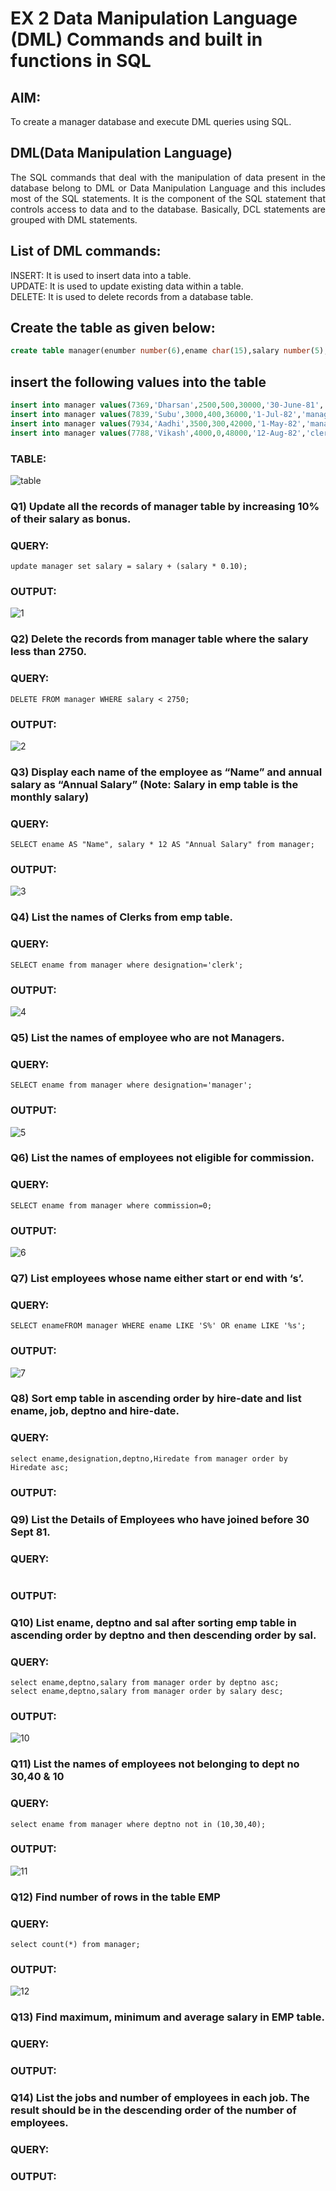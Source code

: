 # EX 2 Data Manipulation Language (DML) Commands and built in functions in SQL
## AIM:
To create a manager database and execute DML queries using SQL.


## DML(Data Manipulation Language)
<div align="justify">
The SQL commands that deal with the manipulation of data present in the database belong to DML or Data Manipulation Language and this includes most of the SQL statements. It is the component of the SQL statement that controls access to data and to the database. Basically, DCL statements are grouped with DML statements.
</div>

## List of DML commands: 
<div align="justify">
INSERT: It is used to insert data into a table.<br>
UPDATE: It is used to update existing data within a table.<br>
DELETE: It is used to delete records from a database table.<br>
</div>

## Create the table as given below:
```sql
create table manager(enumber number(6),ename char(15),salary number(5),commission number(4),annualsalary number(7),Hiredate date,designation char(10),deptno number(2),reporting char(10));
```
## insert the following values into the table
```sql
insert into manager values(7369,'Dharsan',2500,500,30000,'30-June-81','clerk',10,'John');
insert into manager values(7839,'Subu',3000,400,36000,'1-Jul-82','manager',null,'James');
insert into manager values(7934,'Aadhi',3500,300,42000,'1-May-82','manager',30,NULL);
insert into manager values(7788,'Vikash',4000,0,48000,'12-Aug-82','clerk',50,'Bond');
```
### TABLE:
![table](https://github.com/Divya110205/EX-2-Data-Manipulation-Language-DML-and-Data-Control-Language-DCL-Commands/assets/119404855/eb824328-342f-4dd0-8036-a5bdf1b745ed)

### Q1) Update all the records of manager table by increasing 10% of their salary as bonus.

### QUERY:
```
update manager set salary = salary + (salary * 0.10);
```
### OUTPUT:
![1](https://github.com/Divya110205/EX-2-Data-Manipulation-Language-DML-and-Data-Control-Language-DCL-Commands/assets/119404855/51da1035-97e4-4093-a6c9-442cea45fba6)

### Q2) Delete the records from manager table where the salary less than 2750.

### QUERY:
```
DELETE FROM manager WHERE salary < 2750;
```
### OUTPUT:
![2](https://github.com/Divya110205/EX-2-Data-Manipulation-Language-DML-and-Data-Control-Language-DCL-Commands/assets/119404855/2a1524fb-19bc-4aac-8003-3d1c9f26187f)

### Q3) Display each name of the employee as “Name” and annual salary as “Annual Salary” (Note: Salary in emp table is the monthly salary)

### QUERY:
```
SELECT ename AS "Name", salary * 12 AS "Annual Salary" from manager;
```
### OUTPUT:
![3](https://github.com/Divya110205/EX-2-Data-Manipulation-Language-DML-and-Data-Control-Language-DCL-Commands/assets/119404855/87c1238b-91dc-46d1-8b0e-9e7bc5ca4105)

### Q4)	List the names of Clerks from emp table.

### QUERY:
```
SELECT ename from manager where designation='clerk';
```
### OUTPUT:
![4](https://github.com/Divya110205/EX-2-Data-Manipulation-Language-DML-and-Data-Control-Language-DCL-Commands/assets/119404855/bc150117-a04e-4980-bba7-ad30fa12e5ab)

### Q5)	List the names of employee who are not Managers.

### QUERY:
```
SELECT ename from manager where designation='manager';
```
### OUTPUT:
![5](https://github.com/Divya110205/EX-2-Data-Manipulation-Language-DML-and-Data-Control-Language-DCL-Commands/assets/119404855/3fcb47a4-7147-4af5-823d-129dfd4adf8d)

### Q6)	List the names of employees not eligible for commission.

### QUERY:
```
SELECT ename from manager where commission=0;
```
### OUTPUT:
![6](https://github.com/Divya110205/EX-2-Data-Manipulation-Language-DML-and-Data-Control-Language-DCL-Commands/assets/119404855/20b9d46b-6650-403c-bbe2-0bb479ac9861)

### Q7)	List employees whose name either start or end with ‘s’.

### QUERY:
```
SELECT enameFROM manager WHERE ename LIKE 'S%' OR ename LIKE '%s';
```
### OUTPUT:
![7](https://github.com/Divya110205/EX-2-Data-Manipulation-Language-DML-and-Data-Control-Language-DCL-Commands/assets/119404855/8cfd2975-09f7-4065-9e1c-4ccb5bd33784)

### Q8) Sort emp table in ascending order by hire-date and list ename, job, deptno and hire-date.

### QUERY:
```
select ename,designation,deptno,Hiredate from manager order by Hiredate asc;
```
### OUTPUT:


### Q9) List the Details of Employees who have joined before 30 Sept 81.

### QUERY:
```
```
### OUTPUT:


### Q10)	List ename, deptno and sal after sorting emp table in ascending order by deptno and then descending order by sal.

### QUERY:
```
select ename,deptno,salary from manager order by deptno asc;
select ename,deptno,salary from manager order by salary desc;
```
### OUTPUT:
![10](https://github.com/Divya110205/EX-2-Data-Manipulation-Language-DML-and-Data-Control-Language-DCL-Commands/assets/119404855/2c5233ab-203a-4b13-a938-67d782b40103)

### Q11) List the names of employees not belonging to dept no 30,40 & 10

### QUERY:
```
select ename from manager where deptno not in (10,30,40);
```

### OUTPUT:
![11](https://github.com/Divya110205/EX-2-Data-Manipulation-Language-DML-and-Data-Control-Language-DCL-Commands/assets/119404855/c8a630b0-411a-4326-b2b0-ba7909945666)

### Q12) Find number of rows in the table EMP

### QUERY:
```
select count(*) from manager;
```

### OUTPUT:
![12](https://github.com/Divya110205/EX-2-Data-Manipulation-Language-DML-and-Data-Control-Language-DCL-Commands/assets/119404855/13bf5e9d-5d48-43ff-8325-34e5be532f80)


### Q13) Find maximum, minimum and average salary in EMP table.

### QUERY:


### OUTPUT:


### Q14) List the jobs and number of employees in each job. The result should be in the descending order of the number of employees.

### QUERY:


### OUTPUT:
